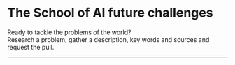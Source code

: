 # The School of AI future challenges
Ready to tackle the problems of the world?  
Research a problem, gather a description, key words and sources and request the pull.
___
